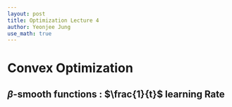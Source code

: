 ```yaml
---
layout: post
title: Optimization Lecture 4
author: Yeonjee Jung
use_math: true
---
```


# Convex Optimization

## 

## $\beta$-smooth functions : $\frac{1}{t}$ learning Rate
